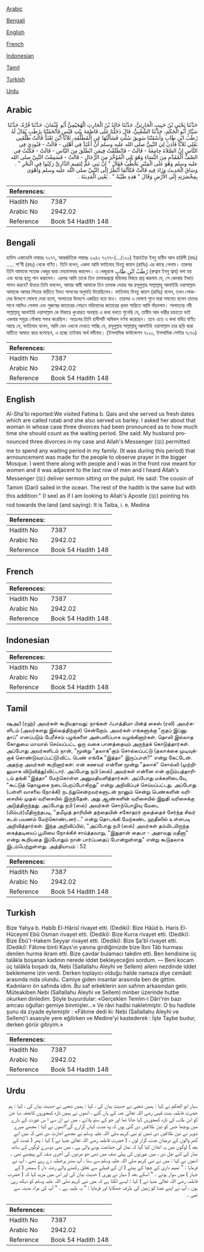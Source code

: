 [Arabic](#arabic)

[Bengali](#bengali)

[English](#english)

[French](#french)

[Indonesian](#indonesian)

[Tamil](#tamil)

[Turkish](#turkish)

[Urdu](#urdu)

## Arabic


<div dir="rtl" lang="ar" style={{fontSize:'larger',backgroundColor:'#f8f9fa',padding:20}}>
حَدَّثَنَا يَحْيَى بْنُ حَبِيبٍ الْحَارِثِيُّ، حَدَّثَنَا خَالِدُ بْنُ الْحَارِثِ الْهُجَيْمِيُّ أَبُو عُثْمَانَ، حَدَّثَنَا قُرَّةُ، حَدَّثَنَا سَيَّارٌ أَبُو الْحَكَمِ، حَدَّثَنَا الشَّعْبِيُّ، قَالَ دَخَلْنَا عَلَى فَاطِمَةَ بِنْتِ قَيْسٍ فَأَتْحَفَتْنَا بِرُطَبٍ يُقَالُ لَهُ رُطَبُ ابْنِ طَابٍ وَأَسْقَتْنَا سَوِيقَ سُلْتٍ فَسَأَلْتُهَا عَنِ الْمُطَلَّقَةِ، ثَلاَثًا أَيْنَ تَعْتَدُّ قَالَتْ طَلَّقَنِي بَعْلِي ثَلاَثًا فَأَذِنَ لِيَ النَّبِيُّ صلى الله عليه وسلم أَنْ أَعْتَدَّ فِي أَهْلِي - قَالَتْ - فَنُودِيَ فِي النَّاسِ إِنَّ الصَّلاَةَ جِامِعَةً - قَالَتْ - فَانْطَلَقْتُ فِيمَنِ انْطَلَقَ مِنَ النَّاسِ - قَالَتْ - فَكُنْتُ فِي الصَّفِّ الْمُقَدَّمِ مِنَ النِّسَاءِ وَهُوَ يَلِي الْمُؤَخَّرَ مِنَ الرِّجَالِ - قَالَتْ - فَسَمِعْتُ النَّبِيَّ صلى الله عليه وسلم وَهُوَ عَلَى الْمِنْبَرِ يَخْطُبُ فَقَالَ ‏"‏ إِنَّ بَنِي عَمٍّ لِتَمِيمٍ الدَّارِيِّ رَكِبُوا فِي الْبَحْرِ ‏"‏ ‏.‏ وَسَاقَ الْحَدِيثَ وَزَادَ فِيهِ قَالَتْ فَكَأَنَّمَا أَنْظُرُ إِلَى النَّبِيِّ صلى الله عليه وسلم وَأَهْوَى بِمِخْصَرَتِهِ إِلَى الأَرْضِ وَقَالَ ‏"‏ هَذِهِ طَيْبَةُ ‏"‏ ‏.‏ يَعْنِي الْمَدِينَةَ ‏.‏
</div>
<div style={{backgroundColor:'#f8f9fa',padding:20, marginBottom: 10}}><table> <thead> <tr> <th>References:</th> <th></th> </tr> </thead> <tbody><tr><td>Hadith No</td><td>7387</td></tr><tr><td>Arabic No</td><td>2942.02</td></tr><tr><td>Reference</td><td>Book 54 Hadith 148</td></tr></tbody></table></div>

## Bengali


<div dir="ltr" lang="bn" style={{fontSize:'larger',backgroundColor:'#f8f9fa',padding:20}}>
হাদিস একাডেমি নাম্বারঃ ৭২৭৭, আন্তর্জাতিক নাম্বারঃ ২৯৪২ ৭২৭৭-(…/১২০) ইয়াহইয়া ইবনু হাবীব আল হারিসী (রহঃ) ..... শা’বী (রহঃ) থেকে বর্ণিত। তিনি বলেন, একদা আমি ফাতিমাহ বিনতু কায়স (রাযিঃ) এর কাছে গেলাম। তারপর তিনি আমাকে সতেজ খেজুর দ্বারা মেহমানদার করলেন। এ খেজুরকে رُطَبُ ابْنِ طَابٍ (রুত্বাব ইবনু ত্বাব) বলা হয় এবং যবের ছাতু পান করালেন। এরপর আমি তাকে তিন তালাকপ্রাপ্তা মহিলার বিষয়ে প্রশ্ন করলাম যে, সে কোথায় ইদ্দাত পালন করবে? উত্তরে তিনি বললেন, আমার স্বামী আমাকে তিন তালাক দেয়ার পর রসূলুল্লাহ সাল্লাল্লাহু আলাইহি ওয়াসাল্লাম আমাকে আমার পিতার বাড়ীতে ইদ্দত পালনের অনুমতি দিয়েছিলেন। ফাতিমাহ বিনতু কায়স (রাযিঃ) বলেন, তখন লোকদের উদ্দেশে ঘোষণা দেয়া হলো, সালাতের উদ্দেশে একত্রিত হয়ে যাও। তারপর এ ঘোষণা শুনে যারা সমবেত হলেন তাদের সাথে আমিও গেলাম এবং পুরুষের কাতারের পেছনে মহিলাদের কাতারের প্রথম সারিতে আমি দাঁড়ালাম। সালাতন্তে নবী সাল্লাল্লাহু আলাইহি ওয়াসাল্লাম কে মিম্বারে খুৎবারত অবস্থায় এ কথা বলতে শুনেছি যে, তামীম আদ দারীর চাচাতো ভাই একবার সমুদ্রে নৌকায় সফর করেছিল। অতঃপর তিনি হাদীসটি অবিকল বর্ণনা করেছেন। তবে এতে এ কথা বর্ধিত বর্ণিত আছে যে, ফাতিমাহ বলেন, আমি যেন এখনো দেখতে পাচ্ছি যে, রসূলুল্লাহ সাল্লাল্লাহু আলাইহি ওয়াসাল্লাম তার ছড়ি দ্বারা মাটিতে আঘাত করে বলেছেন, এ হচ্ছে তাইবাহ অর্থ মদীনাহ। (ইসলামিক ফাউন্ডেশন ৭১২০, ইসলামিক সেন্টার ৭১৭৩)
</div>
<div style={{backgroundColor:'#f8f9fa',padding:20, marginBottom: 10}}><table> <thead> <tr> <th>References:</th> <th></th> </tr> </thead> <tbody><tr><td>Hadith No</td><td>7387</td></tr><tr><td>Arabic No</td><td>2942.02</td></tr><tr><td>Reference</td><td>Book 54 Hadith 148</td></tr></tbody></table></div>

## English


<div dir="ltr" lang="en" style={{fontSize:'larger',backgroundColor:'#f8f9fa',padding:20}}>
Al-Sha'bi reported:We visited Fatima b. Qais and she served us fresh dates which are called rutab and she also served us barley. I asked her about that woman in whose case three divorces had been pronounced as to how much time she should count as the waiting period. She said: My husband pronounced three divorces in my case and Allah's Messenger (ﷺ) permitted me to spend any waiting period in my family. (It was during this period) that announcement was made for the people to observe prayer in the bigger Mosque. I went there along with people and I was in the front row meant for women and it was adjacent to the last row of men and I heard Allah's Messenger (ﷺ) deliver sermon sitting on the pulpit. He said: The cousin of Tamim (Dari) sailed in the ocean. The rest of the hadith is the same but with this addition:" (I see) as if I am looking to Allah's Apostle (ﷺ) pointing his rod towards the land (and saying): It is Taiba, i. e. Medina
</div>
<div style={{backgroundColor:'#f8f9fa',padding:20, marginBottom: 10}}><table> <thead> <tr> <th>References:</th> <th></th> </tr> </thead> <tbody><tr><td>Hadith No</td><td>7387</td></tr><tr><td>Arabic No</td><td>2942.02</td></tr><tr><td>Reference</td><td>Book 54 Hadith 148</td></tr></tbody></table></div>

## French


<div dir="ltr" lang="fr" style={{fontSize:'larger',backgroundColor:'#f8f9fa',padding:20}}>

</div>
<div style={{backgroundColor:'#f8f9fa',padding:20, marginBottom: 10}}><table> <thead> <tr> <th>References:</th> <th></th> </tr> </thead> <tbody><tr><td>Hadith No</td><td>7387</td></tr><tr><td>Arabic No</td><td>2942.02</td></tr><tr><td>Reference</td><td>Book 54 Hadith 148</td></tr></tbody></table></div>

## Indonesian


<div dir="ltr" lang="id" style={{fontSize:'larger',backgroundColor:'#f8f9fa',padding:20}}>

</div>
<div style={{backgroundColor:'#f8f9fa',padding:20, marginBottom: 10}}><table> <thead> <tr> <th>References:</th> <th></th> </tr> </thead> <tbody><tr><td>Hadith No</td><td>7387</td></tr><tr><td>Arabic No</td><td>2942.02</td></tr><tr><td>Reference</td><td>Book 54 Hadith 148</td></tr></tbody></table></div>

## Tamil


<div dir="ltr" lang="ta" style={{fontSize:'larger',backgroundColor:'#f8f9fa',padding:20}}>
ஷஅபீ (ரஹ்) அவர்கள் கூறியதாவது: நாங்கள் ஃபாத்திமா பின்த் கைஸ் (ரலி) அவர்களிடம் (அவர்களது இல்லத்திற்குச்) சென்றோம். அவர்கள் எங்களுக்கு "ருதப் இப்னு தாப்" எனப்படும் பேரீச்சம் பழங்களை அன்பளிப்பாக வழங்கினார்கள். தொலி இல்லாத கோதுமை மாவால் செய்யப்பட்ட ஒரு வகை பானத்தையும் அருந்தக் கொடுத்தார்கள். அப்போது அவர்களிடம் நான், "மூன்று "தலாக்"கும் சொல்லப்பட்டு (தலாக்கை முடிவுக்குக் கொண்டுவரப்பட்டு)விட்ட பெண் எங்கே "இத்தா" இருப்பாள்?" என்று கேட்டேன். அதற்கு அவர்கள் கூறினார்கள்: என் கணவர் என்னை மூன்று "தலாக்" சொல்லி (முற்றிலுமாக விடுவித்து)விட்டார். அப்போது நபி (ஸல்) அவர்கள் என்னை என் குடும்பத்தாரிடம் தங்கி "இத்தா" மேற்கொள்ள அனுமதியளித்தார்கள். அப்போது மக்களிடையே, "கூட்டுத் தொழுகை நடைபெறப்போகிறது" என்று அறிவிப்புச் செய்யப்பட்டது. அப்போது (பள்ளி வாசலை நோக்கி) நடந்துசென்றவர்களுடன் நானும் சென்று பெண்களின் வரிசையில் முதல் வரிசையில் இருந்தேன். அது ஆண்களின் வரிசையில் இறுதி வரிசைக்கு அடுத்திருந்தது. அப்போது நபி (ஸல்) அவர்கள் சொற்பொழிவு மேடை (மிம்பர்)மீதிருந்தபடி, "தமீமுத் தாரியின் தந்தையின் சகோதரர் குலத்தைச் சேர்ந்த சிலர் கடல் பயணம் மேற்கொண்டனர்..." என்று தொடங்கி மேற்கண்ட ஹதீஸில் உள்ளபடி அறிவித்தார்கள். இந்த அறிவிப்பில், "அப்போது நபி (ஸல்) அவர்கள் தம்மிடமிருந்த கைத்தடியைப் பூமியை நோக்கிச் சாய்த்தவாறு, "இதுதான் தைபா - அதாவது மதீனா" என்று கூறியதை இப்போதும் நான் பார்ப்பதைப் போன்றுள்ளது" என்று கூடுதலாக இடம்பெற்றுள்ளது. அத்தியாயம் : 52
</div>
<div style={{backgroundColor:'#f8f9fa',padding:20, marginBottom: 10}}><table> <thead> <tr> <th>References:</th> <th></th> </tr> </thead> <tbody><tr><td>Hadith No</td><td>7387</td></tr><tr><td>Arabic No</td><td>2942.02</td></tr><tr><td>Reference</td><td>Book 54 Hadith 148</td></tr></tbody></table></div>

## Turkish


<div dir="ltr" lang="tr" style={{fontSize:'larger',backgroundColor:'#f8f9fa',padding:20}}>
Bize Yahya b. Habîb El-Hârisî rivayet etti. (Dediki): Bize Hâüd b. Haris El-Hüceymî Ebû Osman rivayet etti. (Dediki): Bize Kurra rivayet etti. (Dediki): Bize Ebû'I-Hakem Seyyar rivayet etti. (Dediki): Bize Şa'bî rivayet etti. (Dediki): Fâtıme binti Kays'ın yanına girdiğimizde bize İbni Tâb hurması denilen hurma ikram etti. Bize çavdar bulamacı takdim etti. Ben kendisine üç talâkla boşanan kadının nerede iddet bekleyeceğini sordum. — Beni kocam üç talâkla boşadı da, Nebi (Sallallahu Aleyhi ve Sellem) ailem nezdinde iddet beklememe izin verdi. Derken toplayıcı olduğu halde namaza diye cemâati arasında nida olundu. Camiye giden insanlar arasında ben de gittim. Kadınların ön safında idim. Bu saf erkek­lerin son safının arkasından gelir. Müteakiben Nebi (Sallallahu Aleyhi ve Sellem) minber üzerinde hutbe okurken dinledim. Şöyle buyurdular: «Gerçeklen Temîm-i Dâri'nin bazı amcası oğulları gemiye binmişler...» Ve râvi hadîsi nakletmiştir. O bu hadîste şunu da ziyade eylemiştir : «Fâtıme dedi ki: Nebi (Sallallahu Aleyhi ve Sellem)'i asasıyle yere eğilirken ve Medine'yi kastederek : İşte Taybe budur, derken görür gibiyim.»
</div>
<div style={{backgroundColor:'#f8f9fa',padding:20, marginBottom: 10}}><table> <thead> <tr> <th>References:</th> <th></th> </tr> </thead> <tbody><tr><td>Hadith No</td><td>7387</td></tr><tr><td>Arabic No</td><td>2942.02</td></tr><tr><td>Reference</td><td>Book 54 Hadith 148</td></tr></tbody></table></div>

## Urdu


<div dir="rtl" lang="ur" style={{fontSize:'larger',backgroundColor:'#f8f9fa',padding:20}}>
سیار ابو الحکم نے کہا : ہمیں شعبی نے حدیث بیان کی ، کہا : ہمیں شعبی نے حدیث بیان کی ، کہا : ہم حضرت فاطمہ بنت قیس رضی اللہ تعالیٰ عنہ کے ہاں گئے ، انھوں نے ہمیں تازہ کھجوروں کاتحفہ دیا جن کو ابن طاب کی تازہ کھجوریں کہا جاتا تھا اور جو کے ستو پلائے ، میں نے ان سے ا س عورت کے بارے میں پوچھا جس کو تین طلاقیں دی گئی ہوں کہ وہ عدت کہاں گزارے گی؟انھوں نے کہا : مجھے میرے شوہر نے تین طلاقیں دی تھیں تو نبی کریم صلی اللہ علیہ وسلم نے مجھے اجازت دی تھی کہ میں انے گھر والوں کے درمیان عدت گزار لوں ، ( حضرت فاطمہ رضی اللہ تعالیٰ عنہا نے ) کہا : پھر ( عدت کے بعد ) لوگوں میں یہ اعلان کیا گیا کہ نماز کی جماعت ہونے والی ہے ، میں بھی دوسرے لوگوں کے ساتھ نماز کے لئے چل دی ، میں عورتوں کی پہلی صف میں تھی جو مردوں کی آخری صف کے پیچھے تھی ۔ انھوں نے کہا : میں نے نبی کریم صلی اللہ علیہ وسلم سے سنا ، آپ منبر پرخطبہ دے رہے تھے ، آپ نے فرمایا : " تمیم داری کے چچا کے بیٹے ( ان کے قبیلے سے تعلق رکھنے والے رشتہ دار ) سمندر ( کے جہاز ) میں سوار ہوئے ۔ " اسکے بعد ( سیار نے پوری ) حدیث بیان کی اور اس میں مزید کہا کہ ( حضرت فاطمہ رضی اللہ تعالیٰ عنہا نے ) کہا : ایسے لگتا ہے کہ میں نبی کریم صلی اللہ علیہ وسلم کو دیکھ رہی ہوں ، آپ نے اپنے عصا کو زمین کی طرف جھکایا اور فرمایا : " یہ طیبہ ہے ۔ " آپ کی مراد مدینہ سے تھی ۔
</div>
<div style={{backgroundColor:'#f8f9fa',padding:20, marginBottom: 10}}><table> <thead> <tr> <th>References:</th> <th></th> </tr> </thead> <tbody><tr><td>Hadith No</td><td>7387</td></tr><tr><td>Arabic No</td><td>2942.02</td></tr><tr><td>Reference</td><td>Book 54 Hadith 148</td></tr></tbody></table></div>